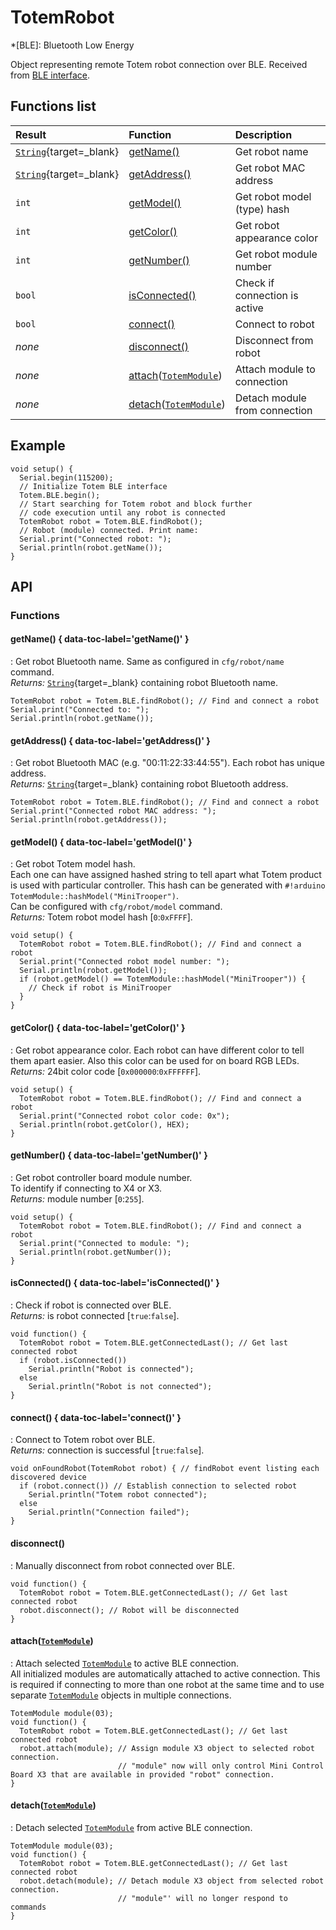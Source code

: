 # TotemRobot

*[BLE]: Bluetooth Low Energy

Object representing remote Totem robot connection over BLE. Received from [BLE interface](/interfaces/BLE/).

## Functions list

| Result | Function | Description |
| :----- | :------- | :---------- |
| [`String`](https://www.arduino.cc/reference/en/language/variables/data-types/stringobject/){target=_blank} | [getName()](#getname) | Get robot name |
| [`String`](https://www.arduino.cc/reference/en/language/variables/data-types/stringobject/){target=_blank} | [getAddress()](#getaddress) | Get robot MAC address |
| `int` | [getModel()](#getmodel) | Get robot model (type) hash |
| `int` | [getColor()](#getcolor) | Get robot appearance color |
| `int` | [getNumber()](#getNumber) | Get robot module number |
| `bool` | [isConnected()](#isconnected) | Check if connection is active |
| `bool` | [connect()](#connect) | Connect to robot |
| _none_ | [disconnect()](#disconnect) | Disconnect from robot |
| _none_ | [attach](#attachtotemmodule)([`TotemModule`](/API/TotemModule)) | Attach module to connection |
| _none_ | [detach](#detachtotemmodule)([`TotemModule`](/API/TotemModule)) | Detach module from connection |

## Example

```arduino
void setup() {
  Serial.begin(115200);
  // Initialize Totem BLE interface
  Totem.BLE.begin();
  // Start searching for Totem robot and block further
  // code execution until any robot is connected
  TotemRobot robot = Totem.BLE.findRobot();
  // Robot (module) connected. Print name:
  Serial.print("Connected robot: ");
  Serial.println(robot.getName());
}
```

## API

### Functions

#### getName() { data-toc-label='getName()' }

: Get robot Bluetooth name.  Same as configured in `cfg/robot/name` command.  
_Returns:_ [`String`](https://www.arduino.cc/reference/en/language/variables/data-types/stringobject/){target=_blank} containing robot Bluetooth name.

```arduino
TotemRobot robot = Totem.BLE.findRobot(); // Find and connect a robot
Serial.print("Connected to: ");
Serial.println(robot.getName());
```

#### getAddress() { data-toc-label='getAddress()' }

: Get robot Bluetooth MAC (e.g. "00:11:22:33:44:55"). Each robot has unique address.  
_Returns:_ [`String`](https://www.arduino.cc/reference/en/language/variables/data-types/stringobject/){target=_blank} containing robot Bluetooth address.

```arduino
TotemRobot robot = Totem.BLE.findRobot(); // Find and connect a robot
Serial.print("Connected robot MAC address: ");
Serial.println(robot.getAddress());
```

#### getModel()  { data-toc-label='getModel()' }

: Get robot Totem model hash.  
Each one can have assigned hashed string to tell apart what Totem product is used with particular controller. This hash can be generated with `#!arduino TotemModule::hashModel("MiniTrooper")`.  
Can be configured with `cfg/robot/model` command.  
_Returns:_ Totem robot model hash [`0`:`0xFFFF`].

```arduino
void setup() {
  TotemRobot robot = Totem.BLE.findRobot(); // Find and connect a robot
  Serial.print("Connected robot model number: ");
  Serial.println(robot.getModel());
  if (robot.getModel() == TotemModule::hashModel("MiniTrooper")) {
    // Check if robot is MiniTrooper
  }
}
```

#### getColor()  { data-toc-label='getColor()' }

: Get robot appearance color. Each robot can have different color to tell them apart easier. Also this color can be used for on board RGB LEDs.  
_Returns:_ 24bit color code [`0x000000`:`0xFFFFFF`].

```arduino
void setup() {
  TotemRobot robot = Totem.BLE.findRobot(); // Find and connect a robot
  Serial.print("Connected robot color code: 0x");
  Serial.println(robot.getColor(), HEX);
}
```

#### getNumber()  { data-toc-label='getNumber()' }

: Get robot controller board module number.  
To identify if connecting to X4 or X3.  
_Returns:_ module number [`0`:`255`].

```arduino
void setup() {
  TotemRobot robot = Totem.BLE.findRobot(); // Find and connect a robot
  Serial.print("Connected to module: ");
  Serial.println(robot.getNumber());
}
```

#### isConnected()  { data-toc-label='isConnected()' }

: Check if robot is connected over BLE.  
_Returns:_ is robot connected [`true`:`false`].

```arduino
void function() {
  TotemRobot robot = Totem.BLE.getConnectedLast(); // Get last connected robot
  if (robot.isConnected())
    Serial.println("Robot is connected");
  else
    Serial.println("Robot is not connected");
}
```

#### connect()  { data-toc-label='connect()' }

: Connect to Totem robot over BLE.  
_Returns:_ connection is successful [`true`:`false`].

```arduino
void onFoundRobot(TotemRobot robot) { // findRobot event listing each discovered device
  if (robot.connect()) // Establish connection to selected robot
    Serial.println("Totem robot connected");
  else
    Serial.println("Connection failed");
}
```

#### disconnect()

: Manually disconnect from robot connected over BLE.  

```arduino
void function() {
  TotemRobot robot = Totem.BLE.getConnectedLast(); // Get last connected robot
  robot.disconnect(); // Robot will be disconnected
}
```

#### attach([`TotemModule`](/API/TotemModule))

: Attach selected [`TotemModule`](/API/TotemModule) to active BLE connection.  
All initialized modules are automatically attached to active connection. This is required if connecting to more than one robot at the same time and to use separate [`TotemModule`](/API/TotemModule) objects in multiple connections.

```arduino
TotemModule module(03);
void function() {
  TotemRobot robot = Totem.BLE.getConnectedLast(); // Get last connected robot
  robot.attach(module); // Assign module X3 object to selected robot connection.
                        // "module" now will only control Mini Control Board X3 that are available in provided "robot" connection.
}
```

#### detach([`TotemModule`](/API/TotemModule))

: Detach selected [`TotemModule`](/API/TotemModule) from active BLE connection.  

```arduino
TotemModule module(03);
void function() {
  TotemRobot robot = Totem.BLE.getConnectedLast(); // Get last connected robot
  robot.detach(module); // Detach module X3 object from selected robot connection. 
                        // "module"' will no longer respond to commands
}
```
